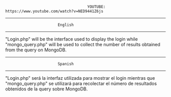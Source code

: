                                         YOUTUBE: https://www.youtube.com/watch?v=NED9441Z6js

----------------------------------------------------------------------------
                           English
----------------------------------------------------------------------------
"Login.php" will be the interface used to display the login while "mongo_query.php" will be used to collect the number of results obtained from the query on MongoDB.

----------------------------------------------------------------------------
                           Spanish
----------------------------------------------------------------------------
"Login.php" será la interfaz utilizada para mostrar el login mientras que "mongo_query.php" se utilizará para recolectar el número de resultados obtenidos de la query sobre MongoDB.
